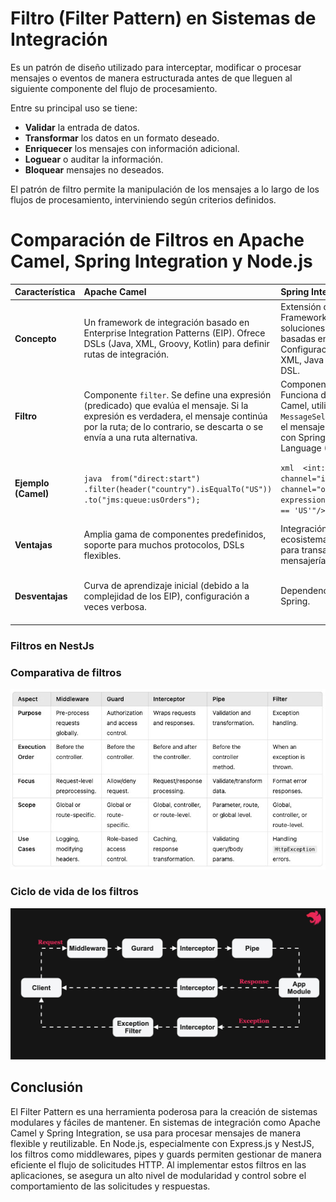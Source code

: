 # Filtro (Filter Pattern) en Sistemas de Integración

Es un patrón de diseño utilizado para interceptar, modificar o procesar mensajes o eventos de manera estructurada antes de que lleguen al siguiente componente del flujo de procesamiento. 

Entre su principal uso se tiene:

- **Validar** la entrada de datos.
- **Transformar** los datos en un formato deseado.
- **Enriquecer** los mensajes con información adicional.
- **Loguear** o auditar la información.
- **Bloquear** mensajes no deseados.

El patrón de filtro permite la manipulación de los mensajes a lo largo de los flujos de procesamiento, interviniendo según criterios definidos.

# Comparación de Filtros en Apache Camel, Spring Integration y Node.js

| Característica  | Apache Camel                                                                                                                                                                                                 | Spring Integration                                                                                                                                                                                            | Node.js (Express/NestJS)                                                                                                                                                                                             |
| :--------------- | :------------------------------------------------------------------------------------------------------------------------------------------------------------------------------------------------------------ | :----------------------------------------------------------------------------------------------------------------------------------------------------------------------------------------------------- | :----------------------------------------------------------------------------------------------------------------------------------------------------------------------------------------------------------------------- |
| **Concepto**      | Un framework de integración basado en Enterprise Integration Patterns (EIP).  Ofrece DSLs (Java, XML, Groovy, Kotlin) para definir rutas de integración.                                             | Extensión de Spring Framework para construir soluciones de integración basadas en EIP.  Configuración a través de XML, Java annotations o DSL.                                                       | Express.js (middleware) y NestJS (filtros, pipes, guards) son frameworks web.  Se adaptan para la integración mediante el manejo de peticiones HTTP y la aplicación de lógica antes y después de las peticiones. |
| **Filtro**        | Componente `filter`.  Se define una expresión (predicado) que evalúa el mensaje. Si la expresión es verdadera, el mensaje continúa por la ruta; de lo contrario, se descarta o se envía a una ruta alternativa. | Componente `filter`.  Funciona de manera similar a Camel, utilizando un `MessageSelector` para evaluar el mensaje.  Puede integrarse con Spring Expression Language (SpEL).                     | **Express:** Middleware se puede usar para filtrar peticiones (ej: verificar autenticación).  **NestJS:**  Filtros de Excepción, Pipes de Transformación y Validación, y Guards de Autorización.                        |
| **Ejemplo (Camel)** | ```java  from("direct:start")          .filter(header("country").isEqualTo("US"))          .to("jms:queue:usOrders"); ```                                                                              | ```xml  <int:filter input-channel="inChannel" output-channel="outChannel" expression="payload.country == 'US'"/> ```                                                                                               | **Express:** `app.use('/orders', (req, res, next) => { if (req.user.role !== 'admin') return res.status(403).send('Forbidden'); next(); });`  **NestJS (Guards - Ejemplo más abajo)**                             |
| **Ventajas**      | Amplia gama de componentes predefinidos, soporte para muchos protocolos, DSLs flexibles.                                                                                                                       | Integración profunda con el ecosistema Spring, soporte para transacciones, mensajería asíncrona.                                                                                                        | **Express:** Sencillez, ecosistema npm rico.  **NestJS:**  Arquitectura estructurada, TypeScript, inyección de dependencias,  modularidad.                                                                          |
| **Desventajas**   | Curva de aprendizaje inicial (debido a la complejidad de los EIP), configuración a veces verbosa.                                                                                                           | Dependencia del ecosistema Spring.                                                                                                                                                                         | **Express:** Falta de estructura inherente (puede llevar a código desorganizado).  **NestJS:**  Curva de aprendizaje un poco más alta que Express.                                                                        |

### Filtros en NestJs

### Comparativa de filtros
![Imagen 1](https://github.com/UpsIE2025/proyectoFinal-g5/blob/main/graphql-server/images/fitros-nest.jpg)

### Ciclo de vida de los filtros
![Imagen 2](https://github.com/UpsIE2025/proyectoFinal-g5/blob/main/graphql-server/images/filtros-lifecycle.jpg)

## Conclusión
El Filter Pattern es una herramienta poderosa para la creación de sistemas modulares y fáciles de mantener. En sistemas de integración como Apache Camel y Spring Integration, se usa para procesar mensajes de manera flexible y reutilizable. En Node.js, especialmente con Express.js y NestJS, los filtros como middlewares, pipes y guards permiten gestionar de manera eficiente el flujo de solicitudes HTTP. Al implementar estos filtros en las aplicaciones, se asegura un alto nivel de modularidad y control sobre el comportamiento de las solicitudes y respuestas.